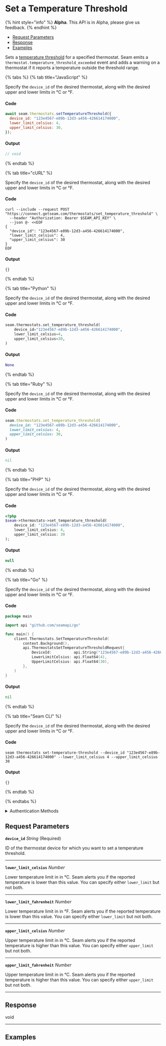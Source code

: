 # Set a Temperature Threshold
{% hint style="info" %}
**Alpha**. This API is in Alpha, please give us feedback.
{% endhint %}

- [Request Parameters](./#request-parameters)
- [Response](./#response)
- [Examples](./#examples)

Sets a [temperature threshold](../../capability-guides/thermostats/setting-and-monitoring-temperature-thresholds.md) for a specified thermostat. Seam emits a `thermostat.temperature_threshold_exceeded` event and adds a warning on a thermostat if it reports a temperature outside the threshold range.


{% tabs %}
{% tab title="JavaScript" %}

Specify the `device_id` of the desired thermostat, along with the desired upper and lower limits in °C or °F.

#### Code

```javascript
await seam.thermostats.setTemperatureThreshold({
  device_id: "123e4567-e89b-12d3-a456-426614174000",
  lower_limit_celsius: 4,
  upper_limit_celsius: 30,
});
```

#### Output

```javascript
// void
```
{% endtab %}

{% tab title="cURL" %}

Specify the `device_id` of the desired thermostat, along with the desired upper and lower limits in °C or °F.

#### Code

```curl
curl --include --request POST "https://connect.getseam.com/thermostats/set_temperature_threshold" \
  --header "Authorization: Bearer $SEAM_API_KEY" \
  --json @- <<EOF
{
  "device_id": "123e4567-e89b-12d3-a456-426614174000",
  "lower_limit_celsius": 4,
  "upper_limit_celsius": 30
}
EOF
```

#### Output

```curl
{}
```
{% endtab %}

{% tab title="Python" %}

Specify the `device_id` of the desired thermostat, along with the desired upper and lower limits in °C or °F.

#### Code

```python
seam.thermostats.set_temperature_threshold(
    device_id="123e4567-e89b-12d3-a456-426614174000",
    lower_limit_celsius=4,
    upper_limit_celsius=30,
)
```

#### Output

```python
None
```
{% endtab %}

{% tab title="Ruby" %}

Specify the `device_id` of the desired thermostat, along with the desired upper and lower limits in °C or °F.

#### Code

```ruby
seam.thermostats.set_temperature_threshold(
  device_id: "123e4567-e89b-12d3-a456-426614174000",
  lower_limit_celsius: 4,
  upper_limit_celsius: 30,
)
```

#### Output

```ruby
nil
```
{% endtab %}

{% tab title="PHP" %}

Specify the `device_id` of the desired thermostat, along with the desired upper and lower limits in °C or °F.

#### Code

```php
<?php
$seam->thermostats->set_temperature_threshold(
    device_id: "123e4567-e89b-12d3-a456-426614174000",
    lower_limit_celsius: 4,
    upper_limit_celsius: 30
);
```

#### Output

```php
null
```
{% endtab %}

{% tab title="Go" %}

Specify the `device_id` of the desired thermostat, along with the desired upper and lower limits in °C or °F.

#### Code

```go
package main

import api "github.com/seamapi/go"

func main() {
	client.Thermostats.SetTemperatureThreshold(
		context.Background(),
		api.ThermostatsSetTemperatureThresholdRequest{
			DeviceId:          api.String("123e4567-e89b-12d3-a456-426614174000"),
			LowerLimitCelsius: api.Float64(4),
			UpperLimitCelsius: api.Float64(30),
		},
	)
}
```

#### Output

```go
nil
```
{% endtab %}

{% tab title="Seam CLI" %}

Specify the `device_id` of the desired thermostat, along with the desired upper and lower limits in °C or °F.

#### Code

```seam_cli
seam thermostats set-temperature-threshold --device_id "123e4567-e89b-12d3-a456-426614174000" --lower_limit_celsius 4 --upper_limit_celsius 30
```

#### Output

```seam_cli
{}
```
{% endtab %}

{% endtabs %}


<details>

<summary>Authentication Methods</summary>

- API key
- Personal access token
  <br>Must also include the `seam-workspace` header in the request.

To learn more, see [Authentication](https://docs.seam.co/latest/api/authentication).
</details>

## Request Parameters

**`device_id`** *String* (Required)

ID of the thermostat device for which you want to set a temperature threshold.

---

**`lower_limit_celsius`** *Number*

Lower temperature limit in in °C. Seam alerts you if the reported temperature is lower than this value. You can specify either `lower_limit` but not both.

---

**`lower_limit_fahrenheit`** *Number*

Lower temperature limit in in °F. Seam alerts you if the reported temperature is lower than this value. You can specify either `lower_limit` but not both.

---

**`upper_limit_celsius`** *Number*

Upper temperature limit in in °C. Seam alerts you if the reported temperature is higher than this value. You can specify either `upper_limit` but not both.

---

**`upper_limit_fahrenheit`** *Number*

Upper temperature limit in in °C. Seam alerts you if the reported temperature is higher than this value. You can specify either `upper_limit` but not both.

---


## Response

void


---

## Examples

